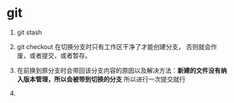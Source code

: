 # git

1. git stash

2. git checkout 在切换分支时只有工作区干净了才能创建分支， 否则就会作废，或者提交，或者暂存。

3. 在前换到原分支时会带回该分支内容的原因以及解决方法：**新建的文件没有纳入版本管理，所以会被带到切换的分支** 所以进行一次提交就行

4. 
